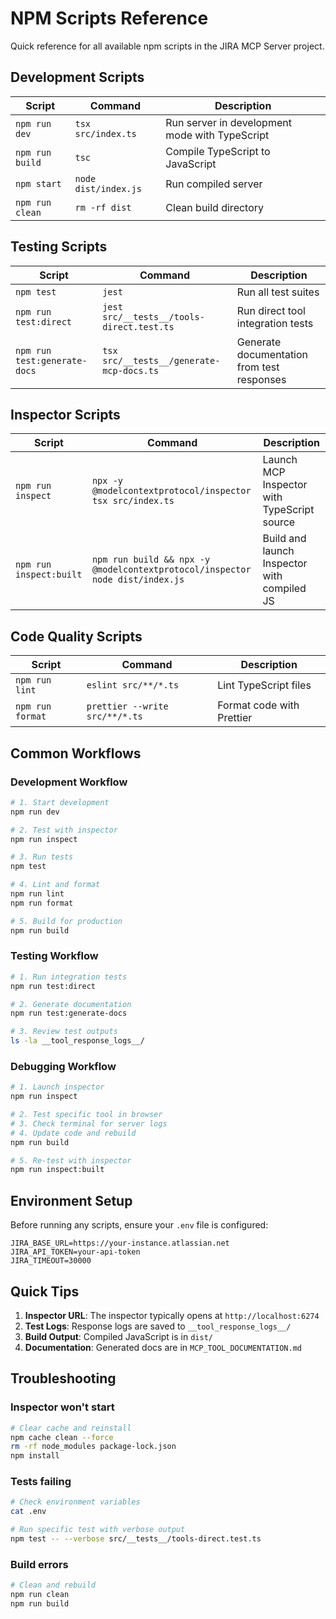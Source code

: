 # NPM Scripts Reference

Quick reference for all available npm scripts in the JIRA MCP Server project.

## Development Scripts

| Script | Command | Description |
|--------|---------|-------------|
| `npm run dev` | `tsx src/index.ts` | Run server in development mode with TypeScript |
| `npm run build` | `tsc` | Compile TypeScript to JavaScript |
| `npm start` | `node dist/index.js` | Run compiled server |
| `npm run clean` | `rm -rf dist` | Clean build directory |

## Testing Scripts

| Script | Command | Description |
|--------|---------|-------------|
| `npm test` | `jest` | Run all test suites |
| `npm run test:direct` | `jest src/__tests__/tools-direct.test.ts` | Run direct tool integration tests |
| `npm run test:generate-docs` | `tsx src/__tests__/generate-mcp-docs.ts` | Generate documentation from test responses |

## Inspector Scripts

| Script | Command | Description |
|--------|---------|-------------|
| `npm run inspect` | `npx -y @modelcontextprotocol/inspector tsx src/index.ts` | Launch MCP Inspector with TypeScript source |
| `npm run inspect:built` | `npm run build && npx -y @modelcontextprotocol/inspector node dist/index.js` | Build and launch Inspector with compiled JS |

## Code Quality Scripts

| Script | Command | Description |
|--------|---------|-------------|
| `npm run lint` | `eslint src/**/*.ts` | Lint TypeScript files |
| `npm run format` | `prettier --write src/**/*.ts` | Format code with Prettier |

## Common Workflows

### Development Workflow
```bash
# 1. Start development
npm run dev

# 2. Test with inspector
npm run inspect

# 3. Run tests
npm test

# 4. Lint and format
npm run lint
npm run format

# 5. Build for production
npm run build
```

### Testing Workflow
```bash
# 1. Run integration tests
npm run test:direct

# 2. Generate documentation
npm run test:generate-docs

# 3. Review test outputs
ls -la __tool_response_logs__/
```

### Debugging Workflow
```bash
# 1. Launch inspector
npm run inspect

# 2. Test specific tool in browser
# 3. Check terminal for server logs
# 4. Update code and rebuild
npm run build

# 5. Re-test with inspector
npm run inspect:built
```

## Environment Setup

Before running any scripts, ensure your `.env` file is configured:

```env
JIRA_BASE_URL=https://your-instance.atlassian.net
JIRA_API_TOKEN=your-api-token
JIRA_TIMEOUT=30000
```

## Quick Tips

1. **Inspector URL**: The inspector typically opens at `http://localhost:6274`
2. **Test Logs**: Response logs are saved to `__tool_response_logs__/`
3. **Build Output**: Compiled JavaScript is in `dist/`
4. **Documentation**: Generated docs are in `MCP_TOOL_DOCUMENTATION.md`

## Troubleshooting

### Inspector won't start
```bash
# Clear cache and reinstall
npm cache clean --force
rm -rf node_modules package-lock.json
npm install
```

### Tests failing
```bash
# Check environment variables
cat .env

# Run specific test with verbose output
npm test -- --verbose src/__tests__/tools-direct.test.ts
```

### Build errors
```bash
# Clean and rebuild
npm run clean
npm run build
```